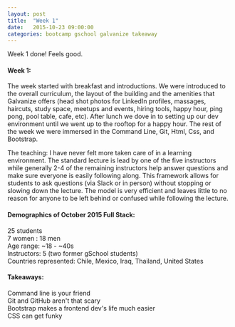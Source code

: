 ```yaml
---
layout: post
title:  "Week 1"
date:   2015-10-23 09:00:00
categories: bootcamp gschool galvanize takeaway
---
```

Week 1 done! Feels good. 

<h4>Week 1:</h4> The week started with breakfast and introductions. We were introduced to the overall curriculum, the layout of the building and the amenities that Galvanize offers (head shot photos for LinkedIn profiles, massages, haircuts, study space, meetups and events, hiring tools, happy hour, ping pong, pool table, cafe, etc). After lunch we dove in to setting up our dev environment until we went up to the rooftop for a happy hour. The rest of the week we were immersed in the Command Line, Git, Html, Css, and Bootstrap.

The teaching: I have never felt more taken care of in a learning environment. The standard lecture is lead by one of the five instructors while generally 2-4 of the remaining instructors help answer questions and make sure everyone is easily following along. This framework allows for students to ask questions (via Slack or in person) without stopping or slowing down the lecture. The model is very efficient and leaves little to no reason for anyone to be left behind or confused while following the lecture. 
<br>

<h4>Demographics of October 2015 Full Stack:</h4>
25 students <br>
7 women : 18 men <br>
Age range: ~18 - ~40s <br>
Instructors: 5 (two former gSchool students)<br>
Countries represented: Chile, Mexico, Iraq, Thailand, United States <br>

<h4>Takeaways:</h4>
Command line is your friend<br>
Git and GitHub aren't that scary<br>
Bootstrap makes a frontend dev's life much easier<br>
CSS can get funky<br>

